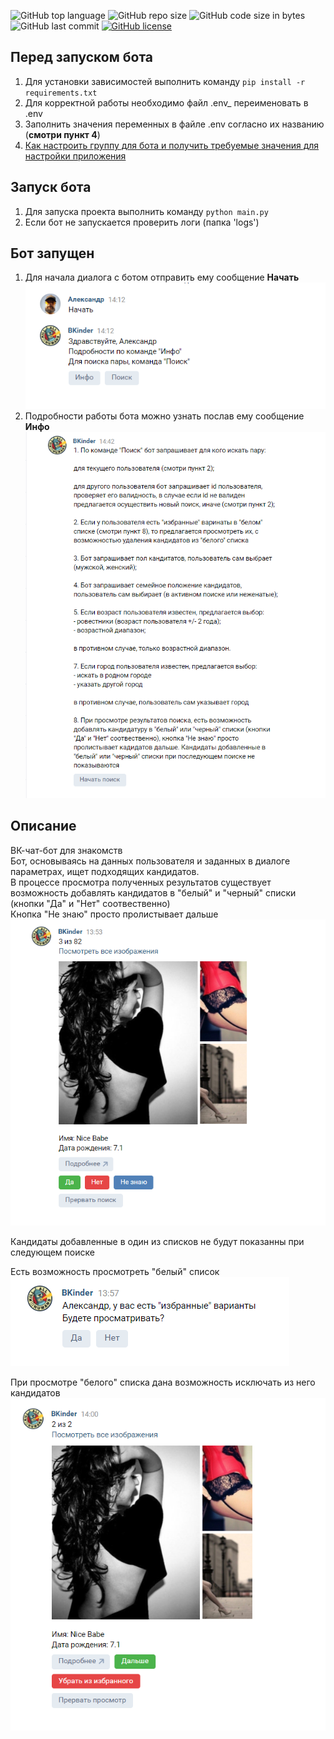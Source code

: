 ![GitHub top language](https://img.shields.io/github/languages/top/alfa-prime/simple-vk-chat-bot)
![GitHub repo size](https://img.shields.io/github/repo-size/alfa-prime/simple-vk-chat-bot)
![GitHub code size in bytes](https://img.shields.io/github/languages/code-size/alfa-prime/simple-vk-chat-bot)
![GitHub last commit](https://img.shields.io/github/last-commit/alfa-prime/simple-vk-chat-bot)
[![GitHub license](https://img.shields.io/github/license/Naereen/StrapDown.js.svg)](https://github.com/Naereen/StrapDown.js/blob/master/LICENSE)

## Перед запуском бота
1. Для установки зависимостей выполнить команду `pip install -r requirements.txt`
2. Для корректной работы необходимо файл .env_ переименовать в .env
3. Заполнить значения переменных в файле .env согласно их названию (**смотри пункт 4**)
4. [Как настроить группу для бота и получить требуемые значения для настройки приложения](documentation/get_and_set_values.MD)

## Запуск бота
1. Для запуска проекта выполнить команду `python main.py`
2. Если бот не запускается проверить логи (папка 'logs')

## Бот запущен
1. Для начала диалога с ботом отправить ему сообщение **Начать**    
![](documentation/img/bot_start.png)
2. Подробности работы бота можно узнать послав ему сообщение **Инфо**  
![](documentation/img/bot_info.png)

## Описание
ВК-чат-бот для знакомств  
Бот, основываясь на данных пользователя и заданных в диалоге параметрах, ищет подходящих кандидатов.  
В процессе просмотра полученных результатов существует возможность добавлять кандидатов в "белый" и "черный"
списки (кнопки "Да" и "Нет" соотвественно)  
Кнопка "Не знаю" просто пролистывает дальше  
![](documentation/img/bot_search.png)   

Кандидаты добавленные в один из списков не будут показанны при следующем поиске  

Есть возможность просмотреть "белый" список  
![](documentation/img/bot_white_list.png)    

При просмотре "белого" списка дана возможность исключать из него кандидатов  
![](documentation/img/bot_remove_wl.png)  
